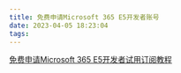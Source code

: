 ```yaml
---
title: 免费申请Microsoft 365 E5开发者账号
date: 2023-04-05 18:23:04
tags:
---
```

[免费申请Microsoft 365 E5开发者试用订阅教程](https://youtu.be/eamiBQpzbrQ)